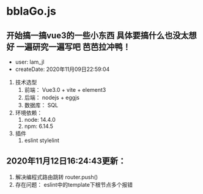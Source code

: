 # bblaGo.js

## 开始搞一搞vue3的一些小东西 具体要搞什么也没太想好 一遍研究一遍写吧 芭芭拉冲鸭！

* user: lam_jl
* createDate: 2020年11月09日22:59:04

1. 技术选型
   1. 前端： Vue3.0 + vite + element3
   2. 后端： nodejs + eggjs
   3. 数据库： SQL
2. 环境依赖：
   1. node: 14.4.0
   2. npm: 6.14.5
3. 插件
   1. eslint stylelint

## 2020年11月12日16:24:43更新：
   1. 解决编程式路由跳转 router.push()
   2. 存在问题： eslint中的template下根节点多个报错 